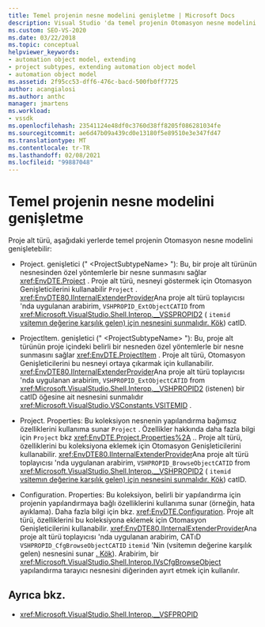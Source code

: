 ```yaml
---
title: Temel projenin nesne modelini genişletme | Microsoft Docs
description: Visual Studio 'da temel projenin Otomasyon nesne modelini bir proje alt türü kullanarak genişletmeyi öğrenin.
ms.custom: SEO-VS-2020
ms.date: 03/22/2018
ms.topic: conceptual
helpviewer_keywords:
- automation object model, extending
- project subtypes, extending automation object model
- automation object model
ms.assetid: 2f95cc53-dff6-476c-bacd-500fb0ff7725
author: acangialosi
ms.author: anthc
manager: jmartens
ms.workload:
- vssdk
ms.openlocfilehash: 23541124e48df0c3760d38ff8205f086281034fe
ms.sourcegitcommit: ae6d47b09a439cd0e13180f5e89510e3e347fd47
ms.translationtype: MT
ms.contentlocale: tr-TR
ms.lasthandoff: 02/08/2021
ms.locfileid: "99887048"
---
```

# <a name="extend-the-object-model-of-the-base-project"></a>Temel projenin nesne modelini genişletme

Proje alt türü, aşağıdaki yerlerde temel projenin Otomasyon nesne modelini genişletebilir:

- Project. genişletici (" \<ProjectSubtypeName> "): Bu, bir proje alt türünün nesnesinden özel yöntemlerle bir nesne sunmasını sağlar <xref:EnvDTE.Project> . Proje alt türü, nesneyi göstermek için Otomasyon Genişleticilerini kullanabilir `Project` . <xref:EnvDTE80.IInternalExtenderProvider>Ana proje alt türü toplayıcısı 'nda uygulanan arabirim, `VSHPROPID_ExtObjectCATID` from <xref:Microsoft.VisualStudio.Shell.Interop.__VSSPROPID2> ( `itemid` [vsitemın değerine karşılık gelen) için nesnesini sunmalıdır. Kök](<xref:Microsoft.VisualStudio.VSConstants.VSITEMID.Root>)) catID.

- ProjectItem. genişletici (" \<ProjectSubtypeName> "): Bu, proje alt türünün proje içindeki belirli bir nesneden özel yöntemlerle bir nesne sunmasını sağlar <xref:EnvDTE.ProjectItem> . Proje alt türü, Otomasyon Genişleticilerini bu nesneyi ortaya çıkarmak için kullanabilir. <xref:EnvDTE80.IInternalExtenderProvider>Ana proje alt türü toplayıcısı 'nda uygulanan arabirim, `VSHPROPID_ExtObjectCATID` from <xref:Microsoft.VisualStudio.Shell.Interop.__VSHPROPID2> (istenen) bir catID öğesine ait nesnesini sunmalıdır <xref:Microsoft.VisualStudio.VSConstants.VSITEMID> .

- Project. Properties: Bu koleksiyon nesnenin yapılandırma bağımsız özelliklerini kullanıma sunar `Project` . Özellikler hakkında daha fazla bilgi için `Project` bkz <xref:EnvDTE.Project.Properties%2A> .. Proje alt türü, özelliklerini bu koleksiyona eklemek için Otomasyon Genişleticilerini kullanabilir. <xref:EnvDTE80.IInternalExtenderProvider>Ana proje alt türü toplayıcısı 'nda uygulanan arabirim, `VSHPROPID_BrowseObjectCATID` from <xref:Microsoft.VisualStudio.Shell.Interop.__VSHPROPID2> ( `itemid` [vsitemın değerine karşılık gelen) için nesnesini sunmalıdır. Kök](<xref:Microsoft.VisualStudio.VSConstants.VSITEMID.Root>)) catID.

- Configuration. Properties: Bu koleksiyon, belirli bir yapılandırma için projenin yapılandırmaya bağlı özelliklerini kullanıma sunar (örneğin, hata ayıklama). Daha fazla bilgi için bkz. <xref:EnvDTE.Configuration>. Proje alt türü, özelliklerini bu koleksiyona eklemek için Otomasyon Genişleticilerini kullanabilir. <xref:EnvDTE80.IInternalExtenderProvider>Ana proje alt türü toplayıcısı 'nda uygulanan arabirim, CATıD `VSHPROPID_CfgBrowseObjectCATID` `itemid` 'Nin (vsitemın değerine karşılık gelen) nesnesini sunar [. Kök](<xref:Microsoft.VisualStudio.VSConstants.VSITEMID.Root>)). Arabirim, bir <xref:Microsoft.VisualStudio.Shell.Interop.IVsCfgBrowseObject> yapılandırma tarayıcı nesnesini diğerinden ayırt etmek için kullanılır.

## <a name="see-also"></a>Ayrıca bkz.

- <xref:Microsoft.VisualStudio.Shell.Interop.__VSFPROPID>
